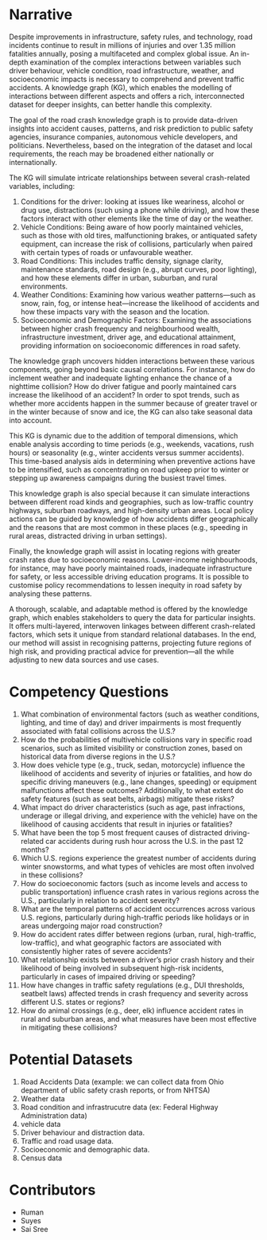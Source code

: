 # Narrative
Despite improvements in infrastructure, safety rules, and technology, road incidents continue to result in millions of injuries and over 1.35 million fatalities annually, posing a multifaceted and complex global issue. An in-depth examination of the complex interactions between variables such driver behaviour, vehicle condition, road infrastructure, weather, and socioeconomic impacts is necessary to comprehend and prevent traffic accidents. A knowledge graph (KG), which enables the modelling of interactions between different aspects and offers a rich, interconnected dataset for deeper insights, can better handle this complexity.

The goal of the road crash knowledge graph is to provide data-driven insights into accident causes, patterns, and risk prediction to public safety agencies, insurance companies, autonomous vehicle developers, and politicians. Nevertheless, based on the integration of the dataset and local requirements, the reach may be broadened either nationally or internationally.

The KG will simulate intricate relationships between several crash-related variables, including:

1) Conditions for the driver: looking at issues like weariness, alcohol or drug use, distractions (such using a phone while driving), and how these factors interact with other elements like the time of day or the weather.
2) Vehicle Conditions: Being aware of how poorly maintained vehicles, such as those with old tires, malfunctioning brakes, or antiquated safety equipment, can increase the risk of collisions, particularly when paired with certain types of roads or unfavourable weather.
3) Road Conditions: This includes traffic density, signage clarity, maintenance standards, road design (e.g., abrupt curves, poor lighting), and how these elements differ in urban, suburban, and rural environments.
4) Weather Conditions: Examining how various weather patterns—such as snow, rain, fog, or intense heat—increase the likelihood of accidents and how these impacts vary with the season and the location.
5) Socioeconomic and Demographic Factors: Examining the associations between higher crash frequency and neighbourhood wealth, infrastructure investment, driver age, and educational attainment, providing information on socioeconomic differences in road safety.

The knowledge graph uncovers hidden interactions between these various components, going beyond basic causal correlations. For instance, how do inclement weather and inadequate lighting enhance the chance of a nighttime collision? How do driver fatigue and poorly maintained cars increase the likelihood of an accident? In order to spot trends, such as whether more accidents happen in the summer because of greater travel or in the winter because of snow and ice, the KG can also take seasonal data into account.

This KG is dynamic due to the addition of temporal dimensions, which enable analysis according to time periods (e.g., weekends, vacations, rush hours) or seasonality (e.g., winter accidents versus summer accidents). This time-based analysis aids in determining when preventive actions have to be intensified, such as concentrating on road upkeep prior to winter or stepping up awareness campaigns during the busiest travel times.

This knowledge graph is also special because it can simulate interactions between different road kinds and geographies, such as low-traffic country highways, suburban roadways, and high-density urban areas. Local policy actions can be guided by knowledge of how accidents differ geographically and the reasons that are most common in these places (e.g., speeding in rural areas, distracted driving in urban settings).

Finally, the knowledge graph will assist in locating regions with greater crash rates due to socioeconomic reasons. Lower-income neighbourhoods, for instance, may have poorly maintained roads, inadequate infrastructure for safety, or less accessible driving education programs. It is possible to customise policy recommendations to lessen inequity in road safety by analysing these patterns.

A thorough, scalable, and adaptable method is offered by the knowledge graph, which enables stakeholders to query the data for particular insights. It offers multi-layered, interwoven linkages between different crash-related factors, which sets it unique from standard relational databases. In the end, our method will assist in recognising patterns, projecting future regions of high risk, and providing practical advice for prevention—all the while adjusting to new data sources and use cases.


#  Competency Questions
1. What combination of environmental factors (such as weather conditions, lighting, and time of day) and driver impairments is most frequently associated with fatal collisions across the U.S.?
2. How do the probabilities of multivehicle collisions vary in specific road scenarios, such as limited visibility or construction zones, based on historical data from diverse regions in the U.S.?
3. How does vehicle type (e.g., truck, sedan, motorcycle) influence the likelihood of accidents and severity of injuries or fatalities, and how do specific driving maneuvers (e.g., lane changes, speeding) or equipment malfunctions affect these outcomes? Additionally, to what extent do safety features (such as seat belts, airbags) mitigate these risks?
4. What impact do driver characteristics (such as age, past infractions, underage or illegal driving, and experience with the vehicle) have on the likelihood of causing accidents that result in injuries or fatalities?
5. What have been the top 5 most frequent causes of distracted driving-related car accidents during rush hour across the U.S. in the past 12 months?
6. Which U.S. regions experience the greatest number of accidents during winter snowstorms, and what types of vehicles are most often involved in these collisions?
7. How do socioeconomic factors (such as income levels and access to public transportation) influence crash rates in various regions across the U.S., particularly in relation to accident severity?
8. What are the temporal patterns of accident occurrences across various U.S. regions, particularly during high-traffic periods like holidays or in areas undergoing major road construction?
9. How do accident rates differ between regions (urban, rural, high-traffic, low-traffic), and what geographic factors are associated with consistently higher rates of severe accidents?
10. What relationship exists between a driver’s prior crash history and their likelihood of being involved in subsequent high-risk incidents, particularly in cases of impaired driving or speeding?
11. How have changes in traffic safety regulations (e.g., DUI thresholds, seatbelt laws) affected trends in crash frequency and severity across different U.S. states or regions?
12. How do animal crossings (e.g., deer, elk) influence accident rates in rural and suburban areas, and what measures have been most effective in mitigating these collisions?




#  Potential Datasets 
1. Road Accidents Data (example: we can collect data from Ohio department of ublic safety crash reports, or from NHTSA) 
2. Weather data
3. Road condition and infrastrucutre data (ex: Federal Highway Administration data)
4. vehicle data
5. Driver behaviour and distraction data.
6. Traffic and road usage data.
7. Socioeconomic and demographic data.
8. Census data

#  Contributors
* Ruman
* Suyes
* Sai Sree



